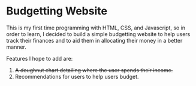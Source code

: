 # Budgetting Website

This is my first time programming with HTML, CSS, and Javascript, so in order to learn, I decided to build a simple budgetting website to help users track their finances and to aid them in allocating their money in a better manner.

Features I hope to add are:

1. ~~A doughnut chart detailing where the user spends their income.~~
2. Recommendations for users to help users budget.
